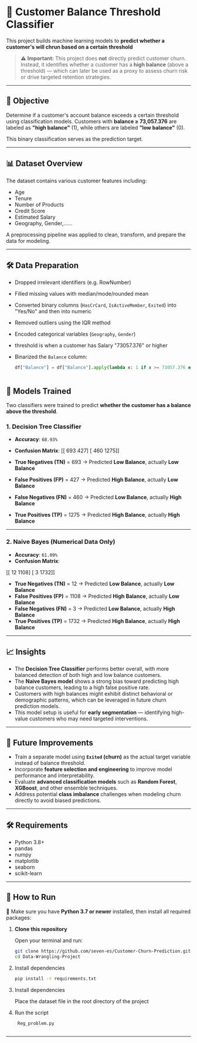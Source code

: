 # 💼 Customer Balance Threshold Classifier

This project builds machine learning models to **predict whether a customer's will chrun based on a certain threshold**

> ⚠️ **Important:** This project does **not** directly predict customer churn. Instead, it identifies whether a customer has a **high balance** (above a threshold) — which can later be used as a proxy to assess churn risk or drive targeted retention strategies.

---

## 🎯 Objective

Determine if a customer's account balance exceeds a certain threshold using classification models. Customers with **balance ≥ 73,057.376** are labeled as **"high balance"** (1), while others are labeled **"low balance"** (0).

This binary classification serves as the prediction target.

---

## 📊 Dataset Overview

The dataset contains various customer features including:

- Age
- Tenure
- Number of Products
- Credit Score
- Estimated Salary
- Geography, Gender,......

A preprocessing pipeline was applied to clean, transform, and prepare the data for modeling.

---

## 🛠️ Data Preparation

- Dropped irrelevant identifiers (e.g. RowNumber)
- Filled missing values with median/mode/rounded mean
- Converted binary columns (`HasCrCard`, `IsActiveMember`, `Exited`) into "Yes/No" and then into numeric
- Removed outliers using the IQR method
- Encoded categorical variables (`Geography`, `Gender`)
- threshold is when a customer has Salary  "73057.376" or higher
- Binarized the `Balance` column:


  
  ```python
  df["Balance"] = df["Balance"].apply(lambda x: 1 if x >= 73057.376 else 0)



 ## 🧠 Models Trained

Two classifiers were trained to predict **whether the customer has a balance above the threshold**.

### 1. Decision Tree Classifier

- **Accuracy**: `68.93%`
- **Confusion Matrix**:
 [[ 693  427]
 [ 460 1275]]

- **True Negatives (TN)** = 693 → Predicted **Low Balance**, actually **Low Balance**
- **False Positives (FP)** = 427 → Predicted **High Balance**, actually **Low Balance**
- **False Negatives (FN)** = 460 → Predicted **Low Balance**, actually **High Balance**
- **True Positives (TP)** = 1275 → Predicted **High Balance**, actually **High Balance**

---

### 2. Naive Bayes (Numerical Data Only)

- **Accuracy**: `61.09%`
- **Confusion Matrix**:

 [[  12 1108]
 [   3 1732]]

- **True Negatives (TN)** = 12 → Predicted **Low Balance**, actually **Low Balance**
- **False Positives (FP)** = 1108 → Predicted **High Balance**, actually **Low Balance**
- **False Negatives (FN)** = 3 → Predicted **Low Balance**, actually **High Balance**
- **True Positives (TP)** = 1732 → Predicted **High Balance**, actually **High Balance**

---



## 📈 Insights

- The **Decision Tree Classifier** performs better overall, with more balanced detection of both high and low balance customers.
- The **Naive Bayes model** shows a strong bias toward predicting high balance customers, leading to a high false positive rate.
- Customers with high balances might exhibit distinct behavioral or demographic patterns, which can be leveraged in future churn prediction models.
- This model setup is useful for **early segmentation** — identifying high-value customers who may need targeted interventions.

---
## 🚀 Future Improvements

- Train a separate model using **`Exited` (churn)** as the actual target variable instead of balance threshold.
- Incorporate **feature selection and engineering** to improve model performance and interpretability.
- Evaluate **advanced classification models** such as **Random Forest**, **XGBoost**, and other ensemble techniques.
- Address potential **class imbalance** challenges when modeling churn directly to avoid biased predictions.

---

## 🛠️ Requirements

- Python 3.8+
- pandas
- numpy
- matplotlib
- seaborn
- scikit-learn

  
---

## 🧪 How to Run

🐍 Make sure you have **Python 3.7 or newer** installed, then install all required packages:

1. **Clone this repository**

   Open your terminal and run:

   ```bash
   git clone https://github.com/seven-es/Customer-Churn-Prediction.git
   cd Data-Wrangling-Project

2. Install dependencies

   ```bash
   pip install -r requirements.txt
3. Install dependencies

   Place the dataset file  in the root directory of the project

4. Run the script
   ```bash
    Reg_problem.py



---
